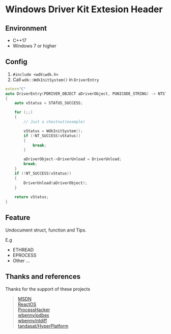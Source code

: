 # Windows Driver Kit Extesion Header

## Environment

* C++17  
* Windows 7 or higher  

##  Config

1. `#include <wdk\wdk.h>`
2. Call `wdk::WdkInitSystem()` in `DriverEntry`

```C++
extern"C" 
auto DriverEntry(PDRIVER_OBJECT aDriverObject, PUNICODE_STRING) -> NTSTATUS
{
    auto vStatus = STATUS_SUCCESS;

    for (;;)
    {
        // Just a chestnut(example)

        vStatus = WdkInitSystem();
        if (!NT_SUCCESS(vStatus))
        {
            break;
        }

        aDriverObject->DriverUnload = DriverUnload;
        break;
    }
    if (!NT_SUCCESS(vStatus))
    {
        DriverUnload(aDriverObject);
    }
    
    return vStatus;
}
```

## Feature

Undocument struct, function and Tips.

E.g
* ETHREAD
* EPROCESS
* Other ...

## Thanks and references

Thanks for the support of these projects

> [MSDN](https://docs.microsoft.com/en-us/)  
> [ReactOS](https://github.com/reactos/reactos)  
> [ProcessHacker](https://github.com/processhacker/processhacker)  
> [wbenny/pdbex](https://github.com/wbenny/pdbex)  
> [wbenny/ntdiff](https://ntdiff.github.io/)  
> [tandasat/HyperPlatform](https://github.com/tandasat/HyperPlatform)

